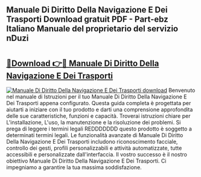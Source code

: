 ## Manuale Di Diritto Della Navigazione E Dei Trasporti Download gratuit PDF - Part-ebz Italiano Manuale del proprietario del servizio nDuzi

# <h2><a href="http://dfc0pl4.blite.top/?on=Manuale+Di+Diritto+Della+Navigazione+E+Dei+Trasporti">🔗Download 👉🔴 Manuale Di Diritto Della Navigazione E Dei Trasporti</a></h2>

[![Manuale Di Diritto Della Navigazione E Dei Trasporti download](https://i.imgur.com/lujVjoI.png)](http://dfc0pl4.blite.top/?on=Manuale+Di+Diritto+Della+Navigazione+E+Dei+Trasporti)
Benvenuto nel manuale di Istruzioni per il tuo Manuale Di Diritto Della Navigazione E Dei Trasporti appena configurato. Questa guida completa è progettata per aiutarti a iniziare con il tuo prodotto e darti una comprensione approfondita delle sue caratteristiche, funzioni e capacità. Troverai istruzioni chiare per L'installazione, L'uso, la manutenzione e la risoluzione dei problemi. Si prega di leggere i termini legali REDDDDDDD questo prodotto è soggetto a determinati termini legali. Le funzionalità avanzate di Manuale Di Diritto Della Navigazione E Dei Trasporti includono riconoscimento facciale, controllo dei gesti, profili personalizzabili e attività automatizzate, tutte accessibili e personalizzate dall'interfaccia. Il vostro successo è il nostro obiettivo Manuale Di Diritto Della Navigazione E Dei Trasporti. Ci impegniamo a garantire la tua massima soddisfazione.
